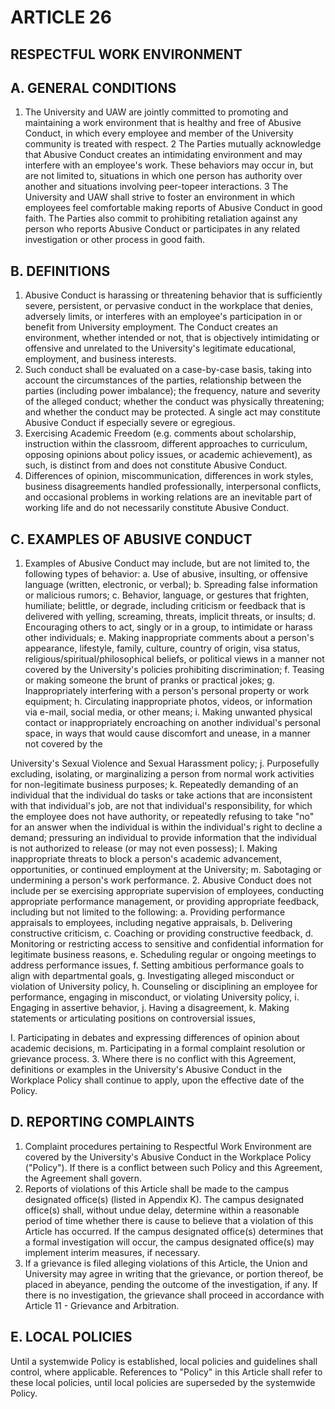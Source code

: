 ---
---
# ARTICLE 26 

## RESPECTFUL WORK ENVIRONMENT

## A. GENERAL CONDITIONS

1. The University and UAW are jointly committed to promoting and maintaining a work environment that is healthy and free of Abusive Conduct, in which every employee and member of the University community is treated with respect.
2 The Parties mutually acknowledge that Abusive Conduct creates an intimidating environment and may interfere with an employee's work. These behaviors may occur in, but are not limited to, situations in which one person has authority over another and situations involving peer-topeer interactions.
3 The University and UAW shall strive to foster an environment in which employees feel comfortable making reports of Abusive Conduct in good faith. The Parties also commit to prohibiting retaliation against any person who reports Abusive Conduct or participates in any related investigation or other process in good faith.

## B. DEFINITIONS

1. Abusive Conduct is harassing or threatening behavior that is sufficiently severe, persistent, or pervasive conduct in the workplace that denies, adversely limits, or interferes with an employee's participation in or benefit from University employment. The Conduct creates an environment, whether intended or not, that is objectively intimidating or offensive and unrelated to the University's legitimate educational, employment, and business interests.
2. Such conduct shall be evaluated on a case-by-case basis, taking into account the circumstances of the parties, relationship between the parties (including power imbalance); the frequency, nature and severity of the alleged conduct; whether the conduct was physically threatening; and whether the conduct may be protected. A single act may constitute Abusive Conduct if especially severe or egregious.
3. Exercising Academic Freedom (e.g. comments about scholarship, instruction within the classroom, different approaches to curriculum, opposing opinions about policy issues, or academic achievement), as such, is distinct from and does not constitute Abusive Conduct.
4. Differences of opinion, miscommunication, differences in work styles, business disagreements handled professionally, interpersonal conflicts, and occasional problems in working relations are an inevitable part of working life and do not necessarily constitute Abusive Conduct.

## C. EXAMPLES OF ABUSIVE CONDUCT

1. Examples of Abusive Conduct may include, but are not limited to, the following types of behavior:
a. Use of abusive, insulting, or offensive language (written, electronic, or verbal);
b. Spreading false information or malicious rumors;
c. Behavior, language, or gestures that frighten, humiliate; belittle, or degrade, including criticism or feedback that is delivered with yelling, screaming, threats, implicit threats, or insults;
d. Encouraging others to act, singly or in a group, to intimidate or harass other individuals;
e. Making inappropriate comments about a person's appearance, lifestyle, family, culture, country of origin, visa status, religious/spiritual/philosophical beliefs, or political views in a manner not covered by the University's policies prohibiting discrimination;
f. Teasing or making someone the brunt of pranks or practical jokes;
g. Inappropriately interfering with a person's personal property or work equipment;
h. Circulating inappropriate photos, videos, or information via e-mail, social media, or other means;
i. Making unwanted physical contact or inappropriately encroaching on another individual's personal space, in ways that would cause discomfort and unease, in a manner not covered by the

University's Sexual Violence and Sexual Harassment policy;
j. Purposefully excluding, isolating, or marginalizing a person from normal work activities for non-legitimate business purposes;
k. Repeatedly demanding of an individual that the individual do tasks or take actions that are inconsistent with that individual's job, are not that individual's responsibility, for which the employee does not have authority, or repeatedly refusing to take "no" for an answer when the individual is within the individual's right to decline a demand; pressuring an individual to provide information that the individual is not authorized to release (or may not even possess);
I. Making inappropriate threats to block a person's academic advancement, opportunities, or continued employment at the University;
m. Sabotaging or undermining a person's work performance.
2. Abusive Conduct does not include per se exercising appropriate supervision of employees, conducting appropriate performance management, or providing appropriate feedback, including but not limited to the following:
a. Providing performance appraisals to employees, including negative appraisals,
b. Delivering constructive criticism,
c. Coaching or providing constructive feedback,
d. Monitoring or restricting access to sensitive and confidential information for legitimate business reasons,
e. Scheduling regular or ongoing meetings to address performance issues,
f. Setting ambitious performance goals to align with departmental goals,
g. Investigating alleged misconduct or violation of University policy,
h. Counseling or disciplining an employee for performance, engaging in misconduct, or violating University policy,
i. Engaging in assertive behavior,
j. Having a disagreement,
k. Making statements or articulating positions on controversial issues,

I. Participating in debates and expressing differences of opinion about academic decisions,
m. Participating in a formal complaint resolution or grievance process.
3. Where there is no conflict with this Agreement, definitions or examples in the University's Abusive Conduct in the Workplace Policy shall continue to apply, upon the effective date of the Policy.

## D. REPORTING COMPLAINTS

1. Complaint procedures pertaining to Respectful Work Environment are covered by the University's Abusive Conduct in the Workplace Policy ("Policy"). If there is a conflict between such Policy and this Agreement, the Agreement shall govern.
2. Reports of violations of this Article shall be made to the campus designated office(s) (listed in Appendix K). The campus designated office(s) shall, without undue delay, determine within a reasonable period of time whether there is cause to believe that a violation of this Article has occurred. If the campus designated office(s) determines that a formal investigation will occur, the campus designated office(s) may implement interim measures, if necessary.
3. If a grievance is filed alleging violations of this Article, the Union and University may agree in writing that the grievance, or portion thereof, be placed in abeyance, pending the outcome of the investigation, if any. If there is no investigation, the grievance shall proceed in accordance with Article 11 - Grievance and Arbitration.

## E. LOCAL POLICIES

Until a systemwide Policy is established, local policies and guidelines shall control, where applicable. References to "Policy" in this Article shall refer to these local policies, until local policies are superseded by the systemwide Policy.

